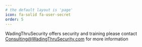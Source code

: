 ```yaml
---
# the default layout is 'page'
icon: fa-solid fa-user-secret
order: 5
---
```


WadingThruSecurity offers security and training please contact Consulting@WadingThruSecurity.com for more information 
